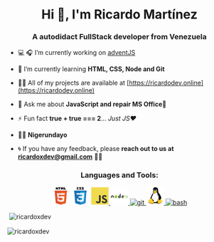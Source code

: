 <h1 align="center">Hi 👋, I'm Ricardo Martínez</h1>
<h3 align="center">A autodidact FullStack developer from Venezuela</h3>


- 💻 🎧 I’m currently working on [adventJS](https://github.com/RicardoxDev/adventJS/)

- 🌱 I’m currently learning **HTML, CSS, Node and Git**

- 👨‍💻 All of my projects are available at [https://ricardodev.online](https://ricardodev.online)

- 💬 Ask me about **JavaScript and repair MS Office:turtle:**

- ⚡ Fun fact **true + true === 2**... _Just JS❤️_

- 🏃‍♂️  **Nigerundayo**
 
- 🌀 If you have any feedback, please **reach out to us at ricardoxdev@gmail.com** 👨‍💻 

<h3 align="center">Languages and Tools:</h3>
<p align="center"> <a href="https://www.w3.org/html/" target="_blank" rel="noreferrer"><img src="https://raw.githubusercontent.com/devicons/devicon/master/icons/html5/html5-original-wordmark.svg" alt="html5" width="40" height="40"/></a> <a href="https://www.w3schools.com/css/" target="_blank" rel="noreferrer"> <img src="https://raw.githubusercontent.com/devicons/devicon/master/icons/css3/css3-original-wordmark.svg" alt="css3" width="40" height="40"/></a> <a href="https://developer.mozilla.org/en-US/docs/Web/JavaScript" target="_blank" rel="noreferrer"> <img src="https://raw.githubusercontent.com/devicons/devicon/master/icons/javascript/javascript-original.svg" alt="javascript" width="40" height="40"/> </a> <a href="https://nodejs.org" target="_blank" rel="noreferrer"> <img src="https://raw.githubusercontent.com/devicons/devicon/master/icons/nodejs/nodejs-original-wordmark.svg" alt="nodejs" width="40" height="40"/> </a> <a href="https://git-scm.com/" target="_blank" rel="noreferrer"> <img src="https://www.vectorlogo.zone/logos/git-scm/git-scm-icon.svg" alt="git" width="40" height="40"/> </a> <a href="https://www.linux.org/" target="_blank" rel="noreferrer"> <img src="https://raw.githubusercontent.com/devicons/devicon/master/icons/linux/linux-original.svg" alt="linux" width="40" height="40"/> </a> <a href="https://www.gnu.org/software/bash/" target="_blank" rel="noreferrer"> <img src="https://www.vectorlogo.zone/logos/gnu_bash/gnu_bash-icon.svg" alt="bash" width="40" height="40" fill="#dedede"/> </a></p>

<p>&nbsp;<img align="center" src="https://github-readme-stats.vercel.app/api?username=ricardoxdev&show_icons=true&theme=dark&title_color=ffffff&text_color=ffffff&locale=en" alt="ricardoxdev"/></p>

<p><img align="center" src="https://github-readme-stats.vercel.app/api/top-langs?username=ricardoxdev&show_icons=true&theme=dark&title_color=ffffff&text_color=ffffff&locale=en&layout=compact" alt="ricardoxdev" /></p>
